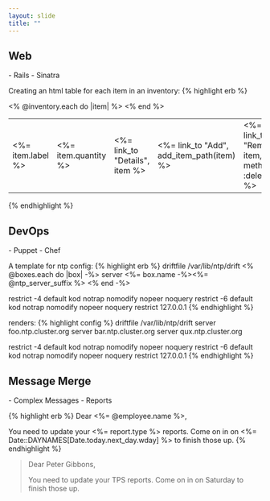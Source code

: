 ```yaml
---
layout: slide
title: ""
---
```


<section markdown="1">

## Web
<aside markdown="1" class="notes">
- Rails
- Sinatra
</aside>

Creating an html table for each item in an inventory:
{% highlight erb %}
<table>
<% @inventory.each do |item| %>
  <tr>
    <td><%= item.label %></td>
    <td><%= item.quantity %></td>
    <td><%= link_to "Details", item %></td>
    <td><%= link_to "Add", add_item_path(item) %></td>
    <td><%= link_to "Remove", item, method: :delete %></td>
  </tr>
<% end %>
</table>
{% endhighlight %}

</section>
<section markdown="1">

## DevOps
<aside markdown="1" class="notes">
- Puppet
- Chef
</aside>

A template for ntp config:
{% highlight erb %}
driftfile /var/lib/ntp/drift
<% @boxes.each do |box| -%>
server <%= box.name -%><%= @ntp_server_suffix %>
<% end -%>

restrict -4 default kod notrap nomodify nopeer noquery
restrict -6 default kod notrap nomodify nopeer noquery
restrict 127.0.0.1
{% endhighlight %}


renders:
{% highlight config %}
driftfile /var/lib/ntp/drift
server foo.ntp.cluster.org
server bar.ntp.cluster.org
server qux.ntp.cluster.org

restrict -4 default kod notrap nomodify nopeer noquery
restrict -6 default kod notrap nomodify nopeer noquery
restrict 127.0.0.1
{% endhighlight %}

</section>
<section markdown="1">

## Message Merge
<aside markdown="1" class="notes">
- Complex Messages
- Reports
</aside>

{% highlight erb %}
Dear <%= @employee.name %>,

You need to update your <%= report.type %> reports.
Come on in on  <%= Date::DAYNAMES[Date.today.next_day.wday] %> to finish those up.
{% endhighlight %}

> Dear Peter Gibbons, 
> 
> You need to update your TPS reports.
> Come on in on Saturday to finish those up.
</section>

